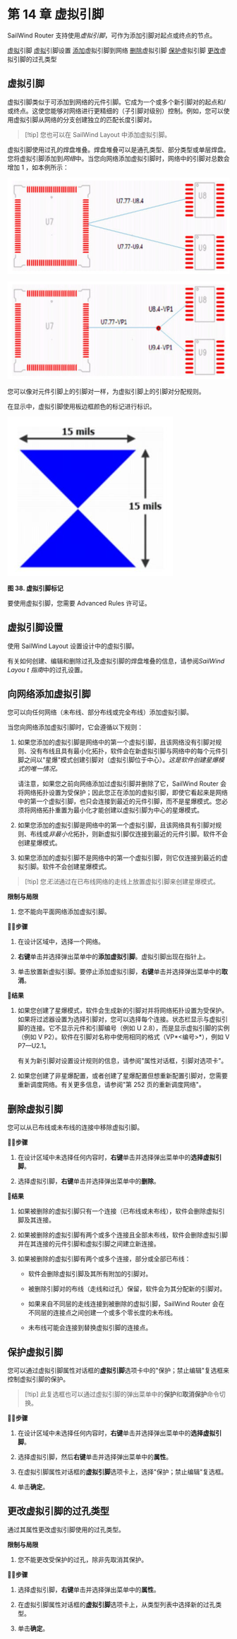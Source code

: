# 第 14 章 虚拟引脚

SailWind Router 支持使用*虚拟引脚*，可作为添加引脚对起点或终点的节点。

[虚拟](#page-0-0)引脚 [虚拟](#page-2-0)引脚设置 [添加](#page-2-1)虚拟引脚到网络 [删除](#page-3-0)虚拟引脚 [保护](#page-4-0)虚拟引脚 [更改](#page-4-1)虚拟引脚的过孔类型

## 虚拟引脚

虚拟引脚类似于可添加到网络的元件引脚。它成为一个或多个新引脚对的起点和/或终点。这使您能够对网络进行更精细的（子引脚对级别）控制。例如，您可以使用虚拟引脚从网络的分支创建独立的匹配长度引脚对。


> [!tip] 您也可以在 SailWind Layout 中添加虚拟引脚。

虚拟引脚使用过孔的焊盘堆叠。焊盘堆叠可以是通孔类型、部分类型或单层焊盘。您将虚拟引脚添加到*网络*中。当您向网络添加虚拟引脚时，网络中的引脚对总数会增加 1 ，如本例所示：

![](/router/guide/14/_page_1_Figure_2.jpeg)

![](/router/guide/14/_page_1_Figure_4.jpeg)

您可以像对元件引脚上的引脚对一样，为虚拟引脚上的引脚对分配规则。

在显示中，虚拟引脚使用板边框颜色的标记进行标识。

![](/router/guide/14/_page_1_Figure_7.jpeg)

**图 38. 虚拟引脚标记**

要使用虚拟引脚，您需要 Advanced Rules 许可证。

## 虚拟引脚设置

使用 SailWind Layout 设置设计中的虚拟引脚。

有关如何创建、编辑和删除过孔及虚拟引脚的焊盘堆叠的信息，请参阅*SailWind Layou t 指南*中的过孔设置。

## 向网络添加虚拟引脚

您可以向任何网络（未布线、部分布线或完全布线）添加虚拟引脚。

当您向网络添加虚拟引脚时，它会遵循以下规则：

1. 如果您添加的虚拟引脚是网络中的第一个虚拟引脚，且该网络没有引脚对规则、没有布线且具有最小化拓扑，软件会在新虚拟引脚与网络中的每个元件引脚之间以"星爆"模式创建引脚对（虚拟引脚位于中心）。*这是软件创建星爆模式的唯一情况。*

   请注意，如果您之前向网络添加过虚拟引脚并删除了它，SailWind Router 会将网络拓扑设置为受保护；因此您正在添加的虚拟引脚，即使它看起来是网络中的第一个虚拟引脚，也只会连接到最近的元件引脚，而不是星爆模式。您必须将网络拓扑重置为最小化才能创建以虚拟引脚为中心的星爆模式。

2. 如果您添加的虚拟引脚是网络中的第一个虚拟引脚，且该网络具有引脚对规则、布线或*非最小化*拓扑，则新虚拟引脚仅连接到最近的元件引脚。软件不会创建星爆模式。

3. 如果您添加的虚拟引脚不是网络中的第一个虚拟引脚，则它仅连接到最近的虚拟引脚。软件不会创建星爆模式。


> [!tip] 您*无法*通过在已布线网络的走线上放置虚拟引脚来创建星爆模式。

**限制与局限**

1. 您不能向平面网络添加虚拟引脚。

🏃‍♂️‍**步骤**

1. 在设计区域中，选择一个网络。

2. **右键**单击并选择弹出菜单中的**添加虚拟引脚**。虚拟引脚出现在指针上。

3. 单击放置新虚拟引脚。要停止添加虚拟引脚，**右键**单击并选择弹出菜单中的**取消**。

👀‍**结果**

1. 如果您创建了星爆模式，软件会生成新的引脚对并将网络拓扑设置为受保护。如果将过滤器设置为选择引脚对，您可以选择每个连接。状态栏显示与虚拟引脚的连接。它不显示元件和引脚编号（例如 U 2.8），而是显示虚拟引脚的实例（例如 V P2）。软件在引脚对名称中使用相同的格式（VP*<编号>*），例如 V P7—U2.1。

   有关为新引脚对设置设计规则的信息，请参阅"属性对话框，引脚对选项卡"。

2. 如果您创建了非星爆配置，或者创建了星爆配置但想重新配置引脚对，您需要重新调度网络。有关更多信息，请参阅"第 252 页的重新调度网络"。

## 删除虚拟引脚

您可以从已布线或未布线的连接中移除虚拟引脚。

🏃‍♂️‍**步骤**

1. 在设计区域中未选择任何内容时，**右键**单击并选择弹出菜单中的**选择虚拟引脚**。

2. 选择虚拟引脚，**右键**单击并选择弹出菜单中的**删除**。

👀‍**结果**

1. 如果被删除的虚拟引脚只有一个连接（已布线或未布线），软件会删除虚拟引脚及其连接。

2. 如果被删除的虚拟引脚有两个或多个连接且全部未布线，软件会删除虚拟引脚并在其连接的元件引脚和虚拟引脚之间建立新连接。

3. 如果被删除的虚拟引脚有两个或多个连接，部分或全部已布线：

   - 软件会删除虚拟引脚及其所有附加的引脚对。

   - 被删除引脚对的布线（走线和过孔）保留，软件会为其分配新的引脚对。

   - 如果来自不同层的走线连接到被删除的虚拟引脚，SailWind Router 会在不同层的连接点之间创建一个或多个零长度的未布线。

   - 未布线可能会连接到替换虚拟引脚的连接点。

## 保护虚拟引脚

您可以通过虚拟引脚属性对话框的**虚拟引脚**选项卡中的"保护；禁止编辑"复选框来控制虚拟引脚的保护。


> [!tip] 此复选框也可以通过虚拟引脚的弹出菜单中的**保护**和**取消保护**命令切换。

🏃‍♂️‍**步骤**

1. 在设计区域中未选择任何内容时，**右键**单击并选择弹出菜单中的**选择虚拟引脚**。

2. 选择虚拟引脚，然后**右键**单击并选择弹出菜单中的**属性**。

3. 在虚拟引脚属性对话框的**虚拟引脚**选项卡上，选择"保护；禁止编辑"复选框。

4. 单击**确定**。

## 更改虚拟引脚的过孔类型

通过其属性更改虚拟引脚使用的过孔类型。

**限制与局限**

1. 您不能更改受保护的过孔，除非先取消其保护。

🏃‍♂️‍**步骤**

1. 选择虚拟引脚，**右键**单击并选择弹出菜单中的**属性**。

2. 在虚拟引脚属性对话框的**虚拟引脚**选项卡上，从类型列表中选择新的过孔类型。

3. 单击**确定**。